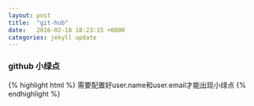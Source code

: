 ```yaml
---
layout: post
title:  "git-hub"
date:   2016-02-18 18:23:15 +0800
categories: jekyll update
---
```


### github 小绿点
{% highlight html %}
需要配置好user.name和user.email才能出现小绿点
{% endhighlight %}

